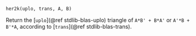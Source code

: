 ```
her2k(uplo, trans, A, B)
```

Return the [`uplo`](@ref stdlib-blas-uplo) triangle of `A*B' + B*A'` or `A'*B + B'*A`, according to [`trans`](@ref stdlib-blas-trans).
